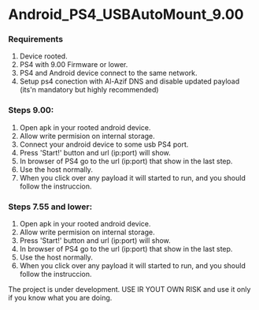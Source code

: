 # Android_PS4_USBAutoMount_9.00

### Requirements
1. Device rooted.
2. PS4 with 9.00 Firmware or lower.
3. PS4 and Android device connect to the same network.
4. Setup ps4 conection with Al-Azif DNS and disable updated payload (its'n mandatory but highly recommended)

### Steps 9.00:
1. Open apk in your rooted android device.
2. Allow write permision on internal storage.
3. Connect your android device to some usb PS4 port.
4. Press 'Start!' button and url (ip:port) will show.
5. In browser of PS4 go to the url (ip:port) that show in the last step.
6. Use the host normally.
7. When you click over any payload it will started to run, and you should follow the instruccion.

### Steps 7.55 and lower:
1. Open apk in your rooted android device.
2. Allow write permision on internal storage.
3. Press 'Start!' button and url (ip:port) will show.
4. In browser of PS4 go to the url (ip:port) that show in the last step.
5. Use the host normally.
6.  When you click over any payload it will started to run, and you should follow the instruccion. 


The project is under development. USE IR YOUT OWN RISK and use it only if you know what you are doing.